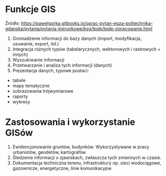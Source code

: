 # Funkcje GIS
Źródło: https://pawelgorka.gitbooks.io/oprac-pytan-egza-politechnika-gdanska/pytania/pytania-kierunkowe/ksg/tpdp/tpdp-opracowanie.html

1. Gromadzenie informacji do bazy danych (import, modyfikacja, usuwanie, export, itd.)
2. Integracja różnych typów (tabelarycznych, wektorowych i rastrowych + innych)
3. Wyszukiwanie informacji
4. Przetwarzanie i analiza tych informacji (danych)
5. Prezentacja danych, typowe postaci:
  - tabele
  - mapy tematyczne
  - zobrazowania trójwymiarowe
  - raporty
  - wykresy
  
# Zastosowania i wykorzystanie GISów
1. Ewidencjonowanie gruntów, budynków. Wykorzystywane w pracy urbanistów, geodetów, kartografów
2. Śledzenie informacji o zjawiskach, zwłaszcza tych zmiennych w czasie.
3. Dokumentacja techniczna terenu, infrastruktury np. sieci wodociągowe, gazownicze, energetyczne, linie komunikacyjne
